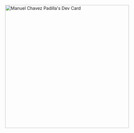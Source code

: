 <a href="https://app.daily.dev/Manusum"><img src="https://api.daily.dev/devcards/ff25d21ecba84b83bb6566e70277513b.png?r=lwd" width="400" alt="Manuel Chavez Padilla's Dev Card"/></a>
